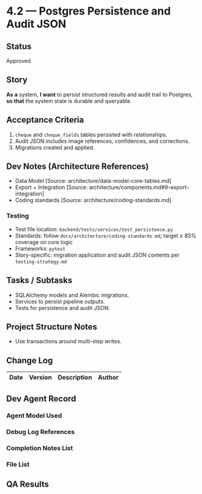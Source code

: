 # 4.2 — Postgres Persistence and Audit JSON

## Status
Approved

## Story
**As a** system,
**I want** to persist structured results and audit trail to Postgres,
**so that** the system state is durable and queryable.

## Acceptance Criteria
1. `cheque` and `cheque_fields` tables persisted with relationships.
2. Audit JSON includes image references, confidences, and corrections.
3. Migrations created and applied.

## Dev Notes (Architecture References)
- Data Model [Source: architecture/data-model-core-tables.md]
- Export + Integration [Source: architecture/components.md#9-export-integration]
- Coding standards [Source: architecture/coding-standards.md]

### Testing
- Test file location: `backend/tests/services/test_persistence.py`
- Standards: follow `docs/architecture/coding-standards.md`; target ≥ 85% coverage on core logic
- Frameworks: `pytest`
- Story-specific: migration application and audit JSON contents per `testing-strategy.md`

## Tasks / Subtasks
- SQLAlchemy models and Alembic migrations.
- Services to persist pipeline outputs.
- Tests for persistence and audit JSON.

## Project Structure Notes
- Use transactions around multi-step writes.

## Change Log
| Date | Version | Description | Author |
|------|---------|-------------|--------|

## Dev Agent Record
### Agent Model Used

### Debug Log References

### Completion Notes List

### File List

## QA Results

